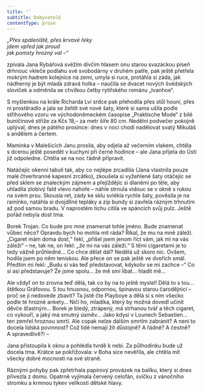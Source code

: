 ```yaml
---
title: ''
subtitle: Dobyvatelé
contentType: prose
---
```


_„Přes spáleniště, přes krvavé řeky  
jdem vpřed jak proud  
jak pomsty hrozný val –“_

  

zpívala Jana Rybářová svěžím dívčím hlasem onu starou svazáckou píseň drhnouc vkleče podlahu své svobodárny v druhém patře, pak ještě přetřela mokrým hadrem kolejnice na zemi, umyla si ruce, protáhla si záda, jak nádherný je být mladá zdravá holka – naučila se dvacet nových švédských slovíček a odměnila se chvilkou četby rytířského románu „Ivanhoe“.

S myšlenkou na krále Richarda Lví srdce pak přehodila přes stůl houni, přes ni prostěradlo a jala se žehlit své nové šaty, které si sama ušila podle střihového vzoru ve východoněmeckém časopise „Praktische Mode“ z bílé buničinové střiže za Kčs 18,– za metr šíře 80 cm. Nedělní podvečer pokojně uplýval, dnes je pátého prosince: dnes v noci chodí nadělovat svatý Mikuláš s andělem a čertem.

Maminka v Malešicích Janu prosila, aby odjela až večerním vlakem, chtěla s dcerou ještě posedět v kuchyni při černé hodince – ale Jana přijela do Ústí již odpoledne. Chtěla se na noc řádně připravit.

Natáčejíc okenní tabuli tak, aby co nejlépe zrcadlila (Jana vlastnila pouze malé čtverhranné kapesní zrcátko), zkoušela si vyžehlené šaty otáčejíc se před sklem se znaleckým zájmem a přejíždějíc si dlaněmi po těle, aby uhladila zlobivý fald vlevo nahoře – náhle strnula vidouc se v okně s rukou na svém prsu. Skousla ret, zády ke sklu svlékla rychle šaty, pověsila je na ramínko, natáhla si dvojdílné tepláky a zip bundy si zavřela rázným trhnutím až pod samou bradu. V naprostém tichu cítila ve spáncích svůj pulz. Ještě pořád nebyla dost tma.

Borek Trojan. Co bude pro mne znamenat tohle jméno. Bude znamenat vůbec něco? Opravdu bych ho mohla mít ráda? Říkal, že mu na mně záleží. „Cigaret mám doma dost,“ řekl, „přišel jsem jenom říct vám, jak mi na vás záleží“ – ne, tak ne, on řekl: _„že_ mi na vás záleží.“ S těmi cigaretami je to tedy vážně průhledné… Co chce dělat dál? Nedělá už skoro nic. Ovšem, hodila jsem po něm teniskou. Ale přece on se pak ještě ve dveřích smál. Předtím mi řekl: „Budu si vás teď představovat, kdykoliv se mi zachce –“ Co si asi představuje? Že jsme spolu… že mě smí líbat… hladit mě…

Ale vždyť on to zrovna teď dělá, tak co by na to ještě myslel! Dělá to s tou… štětkou Gráfovou. S tou hnusnou, odpornou, špinavou starou čarodějnicí – proč se jí nedovede zbavit? Ta jistě čte Playboye a dělá si s ním všecko podle té hrozné ankety… Ničí ho, mladíka, který by možná dovedl učinit děvče šťastným… Borek je bledý, ztrápený, má strhanou tvář a těch cigaret, co vykouří, a jaký má smutný úsměv… Jako kdysi v Lounech Sebastien… ten zemřel hroznou smrtí. Ale copak nelze dalším smrtím zabránit? A není to docela lidská povinnost? Což lidé nemají žít důstojně? A řádně? A čestně? A spravedlivě?! –

Jana přistoupila k oknu a pohlédla tvrdě k nebi. Za půlhodinku bude už docela tma. Krátce se pokřižovala: v Boha sice nevěřila, ale chtěla mít všecky dobré mocnosti na své straně.

Ráznými pohyby pak zpřetrhala papírový provázek na balíku, který si dnes přivezla z domu. Opatrně vyjímala červený celofán, svíčku z vánočního stromku a krmnou tykev velikosti dětské hlavy.
